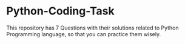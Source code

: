 # Python-Coding-Task
This repository has 7 Questions with their solutions related to Python Programming language, so that you can practice them wisely.
